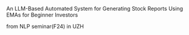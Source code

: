 An LLM-Based Automated System for Generating Stock Reports Using EMAs for Beginner Investors

from NLP seminar(F24) in UZH

